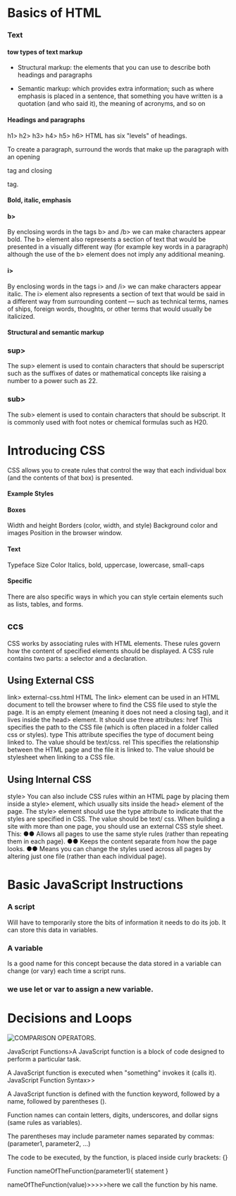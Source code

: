 # **Basics of HTML**
### **Text**

#### tow types of text markup 
* Structural markup: the elements that you can use to
describe both headings and paragraphs
- Semantic markup: which provides extra information; such
as where emphasis is placed in a sentence, that something
you have written is a quotation (and who said it), the
meaning of acronyms, and so on
#### Headings and paragraphs
h1>
h2>
h3>
h4>
h5>
h6>
HTML has six "levels" of
headings.
<p>
To create a paragraph, surround
the words that make up the
paragraph with an opening <p>
tag and closing </p> tag.

#### Bold, italic, emphasis
#### b>
By enclosing words in the tags
b> and /b> we can make
characters appear bold.
The b> element also represents
a section of text that would be
presented in a visually different
way (for example key words in a
paragraph) although the use of
the b> element does not imply
any additional meaning.
#### i>
By enclosing words in the tags
i> and /i> we can make
characters appear italic.
The i> element also represents
a section of text that would be
said in a different way from
surrounding content — such as
technical terms, names of ships,
foreign words, thoughts, or other
terms that would usually be
italicized.







#### Structural and semantic markup
### sup>
The sup> element is used
to contain characters that
should be superscript such
as the suffixes of dates or
mathematical concepts like
raising a number to a power such
as 22.
### sub>
The sub> element is used to
contain characters that should
be subscript. It is commonly
used with foot notes or chemical
formulas such as H20.
# **Introducing CSS**
CSS allows you to create rules that control the
way that each individual box (and the contents
of that box) is presented.
#### Example Styles
#### Boxes
Width and height
Borders (color, width, and style)
Background color and images
Position in the browser window.
#### Text
Typeface
Size
Color
Italics, bold, uppercase,
lowercase, small-caps
#### Specific
There are also specific ways
in which you can style certain
elements such as lists, tables,
and forms.
## **ccs**
CSS works by associating rules with HTML elements. These rules govern
how the content of specified elements should be displayed. A CSS rule
contains two parts: a selector and a declaration.
## Using External CSS
link> external-css.html HTML
The link> element can be used
in an HTML document to tell the
browser where to find the CSS
file used to style the page. It is an
empty element (meaning it does
not need a closing tag), and it
lives inside the head> element.
It should use three attributes:
href
This specifies the path to the
CSS file (which is often placed in
a folder called css or styles).
type
This attribute specifies the type
of document being linked to. The
value should be text/css.
rel
This specifies the relationship
between the HTML page and
the file it is linked to. The value
should be stylesheet when
linking to a CSS file.
## Using Internal CSS
style>
You can also include CSS rules
within an HTML page by placing
them inside a style> element,
which usually sits inside the
head> element of the page.
The style> element should use
the type attribute to indicate
that the styles are specified in
CSS. The value should be text/
css.
When building a site with more
than one page, you should use
an external CSS style sheet. This:
●● Allows all pages to use the
same style rules (rather than
repeating them in each page).
●● Keeps the content separate
from how the page looks.
●● Means you can change the
styles used across all pages
by altering just one file
(rather than each individual
page).

# Basic JavaScript Instructions
### A script
 Will have to temporarily
store the bits of information it
needs to do its job. It can store this
data in variables.
 ### A variable
 Is a good name for this
concept because the data stored
in a variable can change (or vary)
each time a script runs.

### we use let or var to assign a new variable.
# Decisions and Loops

![COMPARISON OPERATORS](https://www.pylenin.com/img/comparison-operators/comparison-table-2.png).

JavaScript Functions>A JavaScript function is a block of code designed to perform a particular task.

A JavaScript function is executed when "something" invokes it (calls it). JavaScript Function Syntax>>

A JavaScript function is defined with the function keyword, followed by a name, followed by parentheses ().

Function names can contain letters, digits, underscores, and dollar signs (same rules as variables).

The parentheses may include parameter names separated by commas: (parameter1, parameter2, ...)

The code to be executed, by the function, is placed inside curly brackets: {}

Function nameOfTheFunction(parameter1){ statement }

nameOfTheFunction(value)>>>>>here we call the function by his name.

